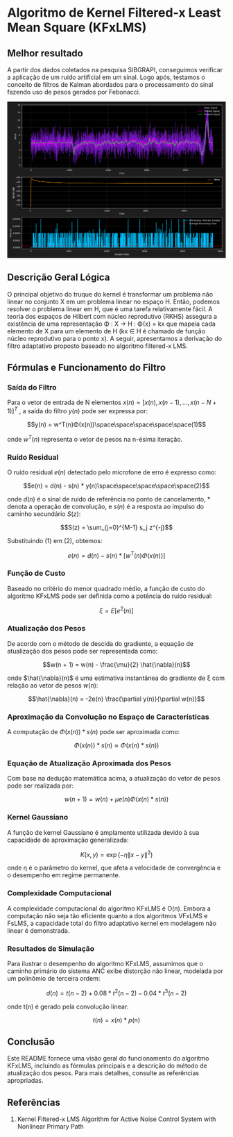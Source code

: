 
# Algoritmo de Kernel Filtered-x Least Mean Square (KFxLMS)

## Melhor resultado 
A partir dos dados coletados na pesquisa SIBGRAPI, conseguimos verificar a aplicação de um ruído artificial em um sinal. Logo após, testamos o conceito de filtros de Kalman abordados para o processamento do sinal fazendo uso de pesos gerados por Febonacci.

![Teste](resultados_Fibonacci.png)


## Descrição Geral Lógica

O principal objetivo do truque do kernel é transformar um problema não linear no conjunto X em um problema linear no espaço H. Então, podemos resolver o problema linear em H, que é uma tarefa relativamente fácil. A teoria dos espaços de Hilbert com núcleo reprodutivo (RKHS) assegura a existência de uma representação Φ : X → H : Φ(x) = kx que mapeia cada elemento de X para um elemento de H (kx ∈ H é chamado de função núcleo reprodutivo para o ponto x). A seguir, apresentamos a derivação do filtro adaptativo proposto baseado no algoritmo filtered-x LMS.


## Fórmulas e Funcionamento do Filtro

### Saída do Filtro

Para o vetor de entrada de N elementos $x(n) = [x(n), x(n - 1), ..., x(n - N + 1)]^T$ , a saída do filtro $y(n)$ pode ser expressa por:

$$y(n) = w^T(n)Φ(x(n))\space\space\space\space\space(1)$$

onde $w^T(n)$ representa o vetor de pesos na n-ésima iteração.

### Ruído Residual

O ruído residual $e(n)$ detectado pelo microfone de erro é expresso como:

$$e(n) = d(n) - s(n) * y(n)\space\space\space\space\space(2)$$ 

onde $d(n)$ é o sinal de ruído de referência no ponto de cancelamento, $*$ denota a operação de convolução, e $s(n)$ é a resposta ao impulso do caminho secundário $S(z)$:

$$S(z) = \sum_{j=0}^{M-1} s_j z^{-j}$$

Substituindo (1) em (2), obtemos:

$$e(n) = d(n) - s(n) * [w^T(n)Φ(x(n))]$$

### Função de Custo

Baseado no critério do menor quadrado médio, a função de custo do algoritmo KFxLMS pode ser definida como a potência do ruído residual:

$$\xi = E[e^2(n)]$$

### Atualização dos Pesos

De acordo com o método de descida do gradiente, a equação de atualização dos pesos pode ser representada como:

$$w(n + 1) = w(n) - \frac{\mu}{2} \hat{\nabla}(n)$$

onde $\hat{\nabla}(n)$ é uma estimativa instantânea do gradiente de ξ com relação ao vetor de pesos $w(n)$:

$$\hat{\nabla}(n) = -2e(n) \frac{\partial y(n)}{\partial w(n)}$$

### Aproximação da Convolução no Espaço de Características

A computação de $\Phi(x(n)) * s(n)$ pode ser aproximada como:

$$\Phi(x(n)) * s(n) \approx \Phi(x(n) * s(n))$$

### Equação de Atualização Aproximada dos Pesos

Com base na dedução matemática acima, a atualização do vetor de pesos pode ser realizada por:

$$w(n + 1) = w(n) + \mu e(n) \Phi(x(n) * s(n))$$

### Kernel Gaussiano

A função de kernel Gaussiano é amplamente utilizada devido à sua capacidade de aproximação generalizada:

$$K(x, y) = \exp(-\eta \| x - y \|^2)$$

onde η é o parâmetro do kernel, que afeta a velocidade de convergência e o desempenho em regime permanente.

### Complexidade Computacional

A complexidade computacional do algoritmo KFxLMS é O(n). Embora a computação não seja tão eficiente quanto a dos algoritmos VFxLMS e FsLMS, a capacidade total do filtro adaptativo kernel em modelagem não linear é demonstrada.

### Resultados de Simulação

Para ilustrar o desempenho do algoritmo KFxLMS, assumimos que o caminho primário do sistema ANC exibe distorção não linear, modelada por um polinômio de terceira ordem:

$$d(n) = t(n - 2) + 0.08 * t^2(n - 2) - 0.04 * t^3(n - 2)$$

onde t(n) é gerado pela convolução linear:

$$t(n) = x(n) * p(n)$$

## Conclusão

Este README fornece uma visão geral do funcionamento do algoritmo KFxLMS, incluindo as fórmulas principais e a descrição do método de atualização dos pesos. Para mais detalhes, consulte as referências apropriadas.

## Referências

1. Kernel Filtered-x LMS Algorithm for Active Noise Control System with Nonlinear Primary Path
